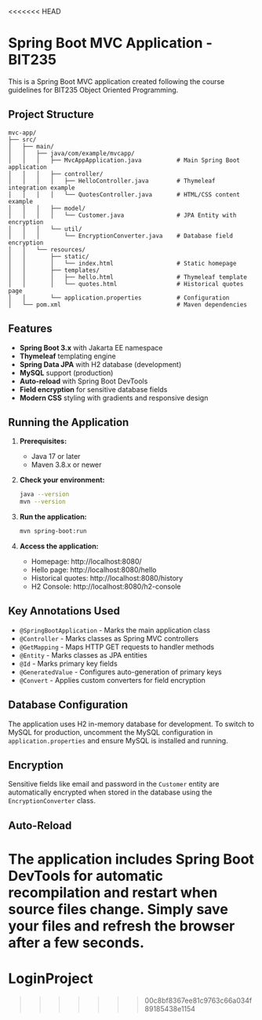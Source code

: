 <<<<<<< HEAD
# Spring Boot MVC Application - BIT235

This is a Spring Boot MVC application created following the course guidelines for BIT235 Object Oriented Programming.

## Project Structure

```
mvc-app/
├── src/
│   ├── main/
│   │   ├── java/com/example/mvcapp/
│   │   │   ├── MvcAppApplication.java          # Main Spring Boot application
│   │   │   ├── controller/
│   │   │   │   ├── HelloController.java        # Thymeleaf integration example
│   │   │   │   └── QuotesController.java       # HTML/CSS content example
│   │   │   ├── model/
│   │   │   │   └── Customer.java               # JPA Entity with encryption
│   │   │   └── util/
│   │   │       └── EncryptionConverter.java    # Database field encryption
│   │   └── resources/
│   │       ├── static/
│   │       │   └── index.html                  # Static homepage
│   │       ├── templates/
│   │       │   ├── hello.html                  # Thymeleaf template
│   │       │   └── quotes.html                 # Historical quotes page
│   │       └── application.properties          # Configuration
│   └── pom.xml                                 # Maven dependencies
```

## Features

- **Spring Boot 3.x** with Jakarta EE namespace
- **Thymeleaf** templating engine
- **Spring Data JPA** with H2 database (development)
- **MySQL** support (production)
- **Auto-reload** with Spring Boot DevTools
- **Field encryption** for sensitive database fields
- **Modern CSS** styling with gradients and responsive design

## Running the Application

1. **Prerequisites:**
   - Java 17 or later
   - Maven 3.8.x or newer

2. **Check your environment:**
   ```bash
   java --version
   mvn --version
   ```

3. **Run the application:**
   ```bash
   mvn spring-boot:run
   ```

4. **Access the application:**
   - Homepage: http://localhost:8080/
   - Hello page: http://localhost:8080/hello
   - Historical quotes: http://localhost:8080/history
   - H2 Console: http://localhost:8080/h2-console

## Key Annotations Used

- `@SpringBootApplication` - Marks the main application class
- `@Controller` - Marks classes as Spring MVC controllers
- `@GetMapping` - Maps HTTP GET requests to handler methods
- `@Entity` - Marks classes as JPA entities
- `@Id` - Marks primary key fields
- `@GeneratedValue` - Configures auto-generation of primary keys
- `@Convert` - Applies custom converters for field encryption

## Database Configuration

The application uses H2 in-memory database for development. To switch to MySQL for production, uncomment the MySQL configuration in `application.properties` and ensure MySQL is installed and running.

## Encryption

Sensitive fields like email and password in the `Customer` entity are automatically encrypted when stored in the database using the `EncryptionConverter` class.

## Auto-Reload

The application includes Spring Boot DevTools for automatic recompilation and restart when source files change. Simply save your files and refresh the browser after a few seconds.
=======
# LoginProject
>>>>>>> 00c8bf8367ee81c9763c66a034f89185438e1154
